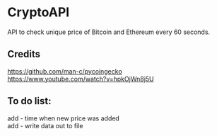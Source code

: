 # CryptoAPI
API to check unique price of Bitcoin and Ethereum every 60 seconds.

## Credits
https://github.com/man-c/pycoingecko                           
https://www.youtube.com/watch?v=hpkOjWn8j5U

## To do list:
add - time when new price was added                            
add - write data out to file
